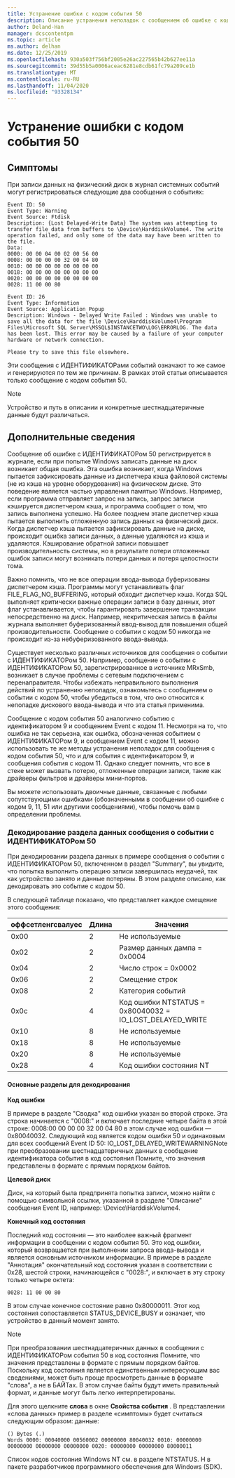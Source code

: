 ```yaml
---
title: Устранение ошибки с кодом события 50
description: Описание устранения неполадок с сообщением об ошибке с кодом 50
author: Deland-Han
manager: dcscontentpm
ms.topic: article
ms.author: delhan
ms.date: 12/25/2019
ms.openlocfilehash: 930a503f756bf2005e26ac227565b42b627ee11a
ms.sourcegitcommit: 39d55b5a0006aceac6281e8cdb61fc79a209ce1b
ms.translationtype: MT
ms.contentlocale: ru-RU
ms.lasthandoff: 11/04/2020
ms.locfileid: "93328134"
---
```

# <a name="troubleshoot-the-event-id-50-error-message"></a>Устранение ошибки с кодом события 50

##  <a name="symptoms"></a>Симптомы

При записи данных на физический диск в журнал системных событий могут регистрироваться следующие два сообщения о событиях: 

```
Event ID: 50 
Event Type: Warning 
Event Source: Ftdisk 
Description: {Lost Delayed-Write Data} The system was attempting to transfer file data from buffers to \Device\HarddiskVolume4. The write operation failed, and only some of the data may have been written to the file.
Data: 
0000: 00 00 04 00 02 00 56 00 
0008: 00 00 00 00 32 00 04 80 
0010: 00 00 00 00 00 00 00 00 
0018: 00 00 00 00 00 00 00 00 
0020: 00 00 00 00 00 00 00 00 
0028: 11 00 00 80 
```

```
Event ID: 26 
Event Type: Information
Event Source: Application Popup
Description: Windows - Delayed Write Failed : Windows was unable to save all the data for the file \Device\HarddiskVolume4\Program Files\Microsoft SQL Server\MSSQL$INSTANCETWO\LOG\ERRORLOG. The data has been lost. This error may be caused by a failure of your computer hardware or network connection.

Please try to save this file elsewhere.
```

Эти сообщения с ИДЕНТИФИКАТОРами событий означают то же самое и генерируются по тем же причинам. В рамках этой статьи описывается только сообщение с кодом события 50.

> [!NOTE] 
> Устройство и путь в описании и конкретные шестнадцатеричные данные будут различаться. 

##  <a name="more-information"></a>Дополнительные сведения

Сообщение об ошибке с ИДЕНТИФИКАТОРом 50 регистрируется в журнале, если при попытке Windows записать данные на диск возникает общая ошибка. Эта ошибка возникает, когда Windows пытается зафиксировать данные из диспетчера кэша файловой системы (не из кэша на уровне оборудования) на физическом диске. Это поведение является частью управления памятью Windows. Например, если программа отправляет запрос на запись, запрос записи кэшируется диспетчером кэша, и программа сообщает о том, что запись выполнена успешно. На более позднем этапе диспетчер кэша пытается выполнить отложенную запись данных на физический диск. Когда диспетчер кэша пытается зафиксировать данные на диске, происходит ошибка записи данных, а данные удаляются из кэша и удаляются. Кэширование обратной записи повышает производительность системы, но в результате потери отложенных ошибок записи могут возникать потери данных и потеря целостности тома.

Важно помнить, что не все операции ввода-вывода буферизованы диспетчером кэша. Программы могут устанавливать флаг FILE_FLAG_NO_BUFFERING, который обходит диспетчер кэша. Когда SQL выполняет критически важные операции записи в базу данных, этот флаг устанавливается, чтобы гарантировать завершение транзакции непосредственно на диск. Например, некритическая запись в файлы журнала выполняет буферизованный ввод-вывод для повышения общей производительности. Сообщение о событии с кодом 50 никогда не происходит из-за небуферизованного ввода-вывода.

Существует несколько различных источников для сообщения о событии с ИДЕНТИФИКАТОРом 50. Например, сообщение о событии с ИДЕНТИФИКАТОРом 50, зарегистрированное в источнике MRxSmb, возникает в случае проблемы с сетевым подключением с перенаправителя. Чтобы избежать неправильного выполнения действий по устранению неполадок, ознакомьтесь с сообщением о событии с кодом 50, чтобы убедиться в том, что оно относится к неполадке дискового ввода-вывода и что эта статья применима.

Сообщение с кодом события 50 аналогично событию с идентификатором 9 и сообщением Event с кодом 11. Несмотря на то, что ошибка не так серьезна, как ошибка, обозначенная событием с ИДЕНТИФИКАТОРом 9, и сообщением Event с кодом 11, можно использовать те же методы устранения неполадок для сообщения с кодом события 50, что и для события с идентификатором 9, и сообщения события с кодом 11. Однако следует помнить, что все в стеке может вызвать потерю, отложенные операции записи, такие как драйверы фильтров и драйверы мини-портов. 

Вы можете использовать двоичные данные, связанные с любыми сопутствующими ошибками (обозначенными в сообщении об ошибке с кодом 9, 11, 51 или другими сообщениями), чтобы помочь вам в определении проблемы.

###  <a name="how-to-decode-the-data-section-of-an-event-id-50-event-message"></a>Декодирование раздела данных сообщения о событии с ИДЕНТИФИКАТОРом 50 

При декодировании раздела данных в примере сообщения о событии с ИДЕНТИФИКАТОРом 50, включенном в раздел "Summary", вы увидите, что попытка выполнить операцию записи завершилась неудачей, так как устройство занято и данные потеряны. В этом разделе описано, как декодировать это событие с кодом 50. 

В следующей таблице показано, что представляет каждое смещение этого сообщения: 

|оффсетленгсвалуес|Длина|Значения|
|-----------|------------|---------|
|0x00|2|Не используемые|
|0x02|2|Размер данных дампа = 0x0004|
|0x04|2|Число строк = 0x0002|
|0x06|2|Смещение строк|
|0x08|2|Категория событий|
|0x0c|4|Код ошибки NTSTATUS = 0x80040032 = IO_LOST_DELAYED_WRITE|
|0x10|8|Не используемые|
|0x18|8|Не используемые|
|0x20|8|Не используемые|
|0x28|4|Код ошибки состояния NT|

#### <a name="key-sections-to-decode"></a>Основные разделы для декодирования

**Код ошибки**

В примере в разделе "Сводка" код ошибки указан во второй строке. Эта строка начинается с "0008:" и включает последние четыре байта в этой строке: 0008:00 00 00 00 32 00 04 80 в этом случае код ошибки — 0x80040032. Следующий код является кодом ошибки 50 и одинаковым для всех сообщений Event ID 50: IO_LOST_DELAYED_WRITEWARNINGNote при преобразовании шестнадцатеричных данных в сообщение идентификатора события в код состояния Помните, что значения представлены в формате с прямым порядком байтов.

**Целевой диск**

Диск, на который была предпринята попытка записи, можно найти с помощью символьной ссылки, указанной в разделе "Описание" сообщения Event ID, например: \Device\HarddiskVolume4.

**Конечный код состояния**

Последний код состояния — это наиболее важный фрагмент информации в сообщении с кодом события 50. Это код ошибки, который возвращается при выполнении запроса ввода-вывода и является основным источником информации. В примере в разделе "Аннотация" окончательный код состояния указан в соответствии с 0x28, шестой строки, начинающейся с "0028:", и включает в эту строку только четыре октета: 

```
0028: 11 00 00 80 
```

В этом случае конечное состояние равно 0x80000011. Этот код состояния сопоставляется STATUS_DEVICE_BUSY и означает, что устройство в данный момент занято.

> [!NOTE] 
> При преобразовании шестнадцатеричных данных в сообщении с ИДЕНТИФИКАТОРом события 50 в код состояния Помните, что значения представлены в формате с прямым порядком байтов. Поскольку код состояния является единственным интересующим вас сведениями, может быть проще просмотреть данные в формате "слова", а не в БАЙТах. В этом случае байты будут иметь правильный формат, и данные могут быть легко интерпретированы.

Для этого щелкните **слова** в окне **Свойства события** . В представлении «слова данных» пример в разделе «симптомы» будет считаться следующим образом: данные: 

```
() Bytes (.) 
Words 0000: 00040000 00560002 00000000 80040032 0010: 00000000 00000000 00000000 00000000 0020: 00000000 00000000 80000011
```

Список кодов состояния Windows NT см. в разделе NTSTATUS. H в пакете разработчиков программного обеспечения для Windows (SDK).
